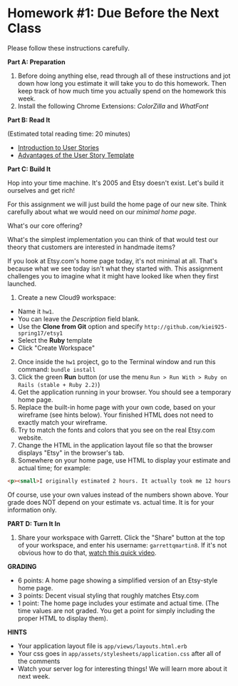 # Homework #1: Due Before the Next Class

Please follow these instructions carefully.

**Part A: Preparation**

1. Before doing anything else, read through all of these instructions and jot down how long you estimate it will take you to do this homework. Then keep track of how much time you actually spend on the homework this week.
2. Install the following Chrome Extensions: _ColorZilla_ and _WhatFont_

**Part B: Read It**

(Estimated total reading time: 20 minutes)

* [Introduction to User Stories](http://en.wikipedia.org/wiki/User_story)
* [Advantages of the User Story Template](http://www.mountaingoatsoftware.com/blog/advantages-of-the-as-a-user-i-want-user-story-template)

**Part C: Build It**

Hop into your time machine.  It's 2005 and Etsy doesn't exist.  Let's build it ourselves and get rich!  

For this assignment we will just build the home page of our new site.  Think carefully about what we would need on our _minimal home page_.

What's our core offering?

What's the simplest implementation you can think of that would test our theory that customers are interested in handmade items?

If you look at Etsy.com's home page today, it's not minimal at all. That's because what we see today isn't what they started with.  This assignment challenges you to imagine what it might have looked like when they first launched.


1. Create a new Cloud9 workspace:
  - Name it `hw1`.  
  - You can leave the _Description_ field blank.
  - Use the **Clone from Git** option and specify `http://github.com/kiei925-spring17/etsy1`
  - Select the **Ruby** template
  - Click "Create Workspace"
2. Once inside the `hw1` project, go to the Terminal window and run this command: `bundle install`
3. Click the green **Run** button (or use the menu `Run > Run With > Ruby on Rails (stable + Ruby 2.2)`)
4. Get the application running in your browser.  You should see a temporary home page.
5. Replace the built-in home page with your own code, based on your wireframe (see hints below).  Your finished HTML does not need to exactly match your wireframe.
6. Try to match the fonts and colors that you see on the real Etsy.com website.
7. Change the HTML in the application layout file so that the browser displays "Etsy" in the browser's tab.
8. Somewhere on your home page, use HTML to display your estimate and actual time; for example:
``` html
<p><small>I originally estimated 2 hours. It actually took me 12 hours.</small></p>
```
Of course, use your own values instead of the numbers shown above.  Your grade does NOT depend on your estimate vs. actual time.  It is for your information only.

**PART D: Turn It In**

1. Share your workspace with Garrett. Click the "Share" button at the top of your workspace, and enter his username: `garrettqmartin8`.  If it's not obvious how to do that, [watch this quick video](https://docs.c9.io/docs/share-a-workspace).


**GRADING**

- 6 points:  A home page showing a simplified version of an Etsy-style home page.  
- 3 points:  Decent visual styling that roughly matches Etsy.com
- 1 point: The home page includes your estimate and actual time. (The time values are not graded. You get a point for simply including the proper HTML to display them).

**HINTS**

- Your application layout file is `app/views/layouts.html.erb`
- Your css goes in `app/assets/stylesheets/application.css` after all of the comments
- Watch your server log for interesting things!  We will learn more about it next week.

